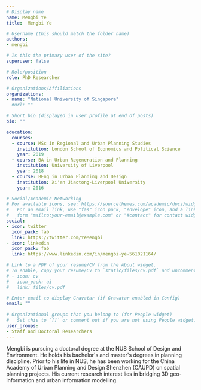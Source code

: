 ```yaml
---
# Display name
name: Mengbi Ye
title:  Mengbi Ye

# Username (this should match the folder name)
authors:
- mengbi

# Is this the primary user of the site?
superuser: false

# Role/position
role: PhD Researcher

# Organizations/Affiliations
organizations:
- name: "National University of Singapore"
  #url: ""

# Short bio (displayed in user profile at end of posts)
bio: ""

education:
  courses:
  - course: MSc in Regional and Urban Planning Studies
    institution: London School of Economics and Political Science
    year: 2019
  - course: BA in Urban Regeneration and Planning
    institution: University of Liverpool
    year: 2018
  - course: BEng in Urban Planning and Design
    institution: Xi'an Jiaotong-Liverpool University
    year: 2016

# Social/Academic Networking
# For available icons, see: https://sourcethemes.com/academic/docs/widgets/#icons
#   For an email link, use "fas" icon pack, "envelope" icon, and a link in the
#   form "mailto:your-email@example.com" or "#contact" for contact widget.
social:
- icon: twitter
  icon_pack: fab
  link: https://twitter.com/YeMengbi
- icon: linkedin
  icon_pack: fab
  link: https://www.linkedin.com/in/mengbi-ye-561021164/

# Link to a PDF of your resume/CV from the About widget.
# To enable, copy your resume/CV to `static/files/cv.pdf` and uncomment the lines below.  
# - icon: cv
#   icon_pack: ai
#   link: files/cv.pdf

# Enter email to display Gravatar (if Gravatar enabled in Config)
email: ""
  
# Organizational groups that you belong to (for People widget)
#   Set this to `[]` or comment out if you are not using People widget.  
user_groups:
- Staff and Doctoral Researchers
---
```


Mengbi is pursuing a doctoral degree at the NUS School of Design and Environment.
He holds his bachelor's and master's degrees in planning discipline.
Prior to his life in NUS, he has been working for the China Academy of Urban Planning and Design Shenzhen (CAUPD) on spatial planning projects.
His current research interest lies in bridging 3D geo-information and urban information modelling.
